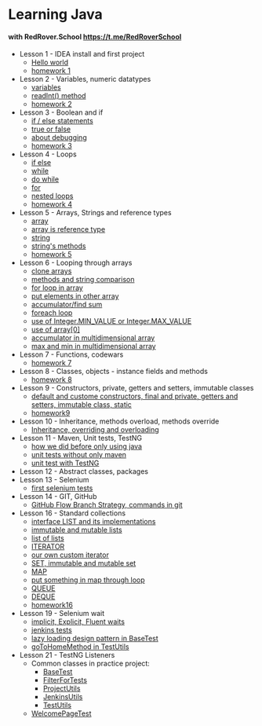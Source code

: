 # Learning Java

#### with RedRover.School https://t.me/RedRoverSchool

* Lesson 1 - IDEA install and first project
    - [Hello world](https://github.com/Sensation3000/JavaLearning/blob/main/src/main/java/lesson01/Lesson1.java)
    - [homework 1](https://github.com/Sensation3000/JavaLearning/tree/main/src/main/java/homework01)
* Lesson 2 - Variables, numeric datatypes
    - [variables](https://github.com/Sensation3000/JavaLearning/blob/main/src/main/java/lesson02/Lesson2.java)
    - [readInt() method](https://github.com/Sensation3000/JavaLearning/blob/main/src/main/java/lesson02/Adder.java)
    - [homework 2](https://github.com/Sensation3000/JavaLearning/tree/main/src/main/java/homework02)
* Lesson 3 - Boolean and if
    - [if / else statements](https://github.com/Sensation3000/JavaLearning/blob/main/src/main/java/lesson03/Lesson3_1.java)
    - [true or false](https://github.com/Sensation3000/JavaLearning/blob/main/src/main/java/lesson03/Lesson3_2.java)
    - [about debugging](https://github.com/Sensation3000/JavaLearning/blob/main/src/main/java/lesson03/Lesson3_3.java)
    - [homework 3](https://github.com/Sensation3000/JavaLearning/tree/main/src/main/java/homework03)
* Lesson 4 - Loops
    - [if else](https://github.com/Sensation3000/JavaLearning/blob/main/src/main/java/lesson04/Lesson4_1.java)
    - [while](https://github.com/Sensation3000/JavaLearning/blob/main/src/main/java/lesson04/Lesson4_2.java)
    - [do while](https://github.com/Sensation3000/JavaLearning/blob/main/src/main/java/lesson04/Lesson4_3.java)
    - [for](https://github.com/Sensation3000/JavaLearning/blob/main/src/main/java/lesson04/Lesson4_4.java)
    - [nested loops](https://github.com/Sensation3000/JavaLearning/blob/main/src/main/java/lesson04/Lesson4_5.java)
    - [homework 4](https://github.com/Sensation3000/JavaLearning/tree/main/src/main/java/homework04)
* Lesson 5 - Arrays, Strings and reference types
    - [array](https://github.com/Sensation3000/JavaLearning/blob/main/src/main/java/lesson05/Lesson5_1.java)
    - [array is reference type](https://github.com/Sensation3000/JavaLearning/blob/main/src/main/java/lesson05/Lesson5_2.java)
    - [string](https://github.com/Sensation3000/JavaLearning/blob/main/src/main/java/lesson05/Lesson5_3.java)
    - [string's methods](https://github.com/Sensation3000/JavaLearning/blob/main/src/main/java/lesson05/Lesson5_4.java)
    - [homework 5](https://github.com/Sensation3000/JavaLearning/tree/main/src/main/java/homework05)
* Lesson 6 - Looping through arrays
    - [clone arrays](https://github.com/Sensation3000/JavaLearning/blob/main/src/main/java/lesson06/Lesson6_1.java)
    - [methods and string comparison](https://github.com/Sensation3000/JavaLearning/blob/main/src/main/java/lesson06/Lesson6_2.java)
    - [for loop in array](https://github.com/Sensation3000/JavaLearning/blob/main/src/main/java/lesson06/Lesson6_3.java)
    - [put elements in other array](https://github.com/Sensation3000/JavaLearning/blob/main/src/main/java/lesson06/Lesson6_4.java)
    - [accumulator/find sum](https://github.com/Sensation3000/JavaLearning/blob/main/src/main/java/lesson06/Lesson6_5.java)
    - [foreach loop](https://github.com/Sensation3000/JavaLearning/blob/main/src/main/java/lesson06/Lesson6_6.java)
    - [use of Integer.MIN_VALUE or Integer.MAX_VALUE](https://github.com/Sensation3000/JavaLearning/blob/main/src/main/java/lesson06/Lesson6_7.java)
    - [use of array\[0\]](https://github.com/Sensation3000/JavaLearning/blob/main/src/main/java/lesson06/Lesson6_8.java)
    - [accumulator in multidimensional array](https://github.com/Sensation3000/JavaLearning/blob/main/src/main/java/lesson06/Lesson6_9.java)
    - [max and min in multidimensional array](https://github.com/Sensation3000/JavaLearning/blob/main/src/main/java/lesson06/Lesson6_10.java)
* Lesson 7 - Functions, codewars
    - [homework 7](https://github.com/Sensation3000/JavaLearning/tree/main/src/main/java/homework07)
* Lesson 8 - Classes, objects - instance fields and methods
    - [homework 8](https://github.com/Sensation3000/JavaLearning/tree/main/src/main/java/homework08)
* Lesson 9 - Constructors, private, getters and setters, immutable classes
    - [default and custome constructors, final and private, getters and setters, immutable class, static](https://github.com/Sensation3000/JavaLearning/tree/main/src/main/java/lesson09)
    - [homework9](https://github.com/Sensation3000/JavaLearning/tree/main/src/main/java/homework09)
* Lesson 10 - Inheritance, methods overload, methods override
    - [Inheritance, overriding and overloading](https://github.com/Sensation3000/JavaLearning/tree/main/src/main/java/lesson10)
* Lesson 11 - Maven, Unit tests, TestNG
    - [how we did before only using java](https://github.com/Sensation3000/JavaLearning/blob/main/src/main/java/lesson11/Lesson11.java)
    - [unit tests without only maven](https://github.com/Sensation3000/JavaLearning/blob/main/src/test/java/lesson11/Lesson11_UnitTests.java)
    - [unit test with TestNG](https://github.com/Sensation3000/JavaLearning/blob/main/src/test/java/lesson11/Lesson11_UnitTestsWithTestNG.java)
* Lesson 12 - Abstract classes, packages
* Lesson 13 - Selenium
    - [first selenium tests](https://github.com/Sensation3000/JavaLearning/tree/main/src/test/java/lesson13)
* Lesson 14 - GIT, GitHub
    - [GitHub Flow Branch Strategy, commands in git](https://github.com/Sensation3000/JavaLearning/blob/main/src/main/java/lesson14/git.md)
* Lesson 16 - Standard collections
    - [interface LIST and its implementations](https://github.com/Sensation3000/JavaLearning/blob/main/src/main/java/lesson16/Lesson16_01.java)
    - [immutable and mutable lists](https://github.com/Sensation3000/JavaLearning/blob/main/src/main/java/lesson16/Lesson16_02.java)
    - [list of lists](https://github.com/Sensation3000/JavaLearning/blob/main/src/main/java/lesson16/Lesson16_03.java)
    - [ITERATOR](https://github.com/Sensation3000/JavaLearning/blob/main/src/main/java/lesson16/Lesson16_04.java)
    - [our own custom iterator](https://github.com/Sensation3000/JavaLearning/blob/main/src/main/java/lesson16/Lesson16_05Random_Iterator.java)
    - [SET, immutable and mutable set](https://github.com/Sensation3000/JavaLearning/blob/main/src/main/java/lesson16/Lesson16_06.java)
    - [MAP](https://github.com/Sensation3000/JavaLearning/blob/main/src/main/java/lesson16/Lesson16_07.java)
    - [put something in map through loop](https://github.com/Sensation3000/JavaLearning/blob/main/src/main/java/lesson16/Lesson16_08_Company.java)
    - [QUEUE](https://github.com/Sensation3000/JavaLearning/blob/main/src/main/java/lesson16/Lesson16_09.java)
    - [DEQUE](https://github.com/Sensation3000/JavaLearning/blob/main/src/main/java/lesson16/Lesson16_10.java)
    - [homework16](https://github.com/Sensation3000/JavaLearning/tree/main/src/main/java/homework16)
* Lesson 19 - Selenium wait
    - [implicit, Explicit, Fluent waits](https://github.com/Sensation3000/JavaLearning/tree/main/src/test/java/lesson19/Waiters.java)
    - [jenkins tests](https://github.com/Sensation3000/JavaLearning/tree/main/src/test/java/lesson19/JenkinsTest.java)
    - [lazy loading design pattern in BaseTest](https://github.com/Sensation3000/JavaLearning/tree/main/src/test/java/lesson19/BaseTest.java)
    - [goToHomeMethod in TestUtils](https://github.com/Sensation3000/JavaLearning/tree/main/src/test/java/lesson19/TestUtils.java)
* Lesson 21 - TestNG Listeners
    - Common classes in practice project: 
      - [BaseTest](https://github.com/Sensation3000/JavaLearning/blob/main/src/test/java/lesson21/common/BaseTest.java)
      - [FilterForTests](https://github.com/Sensation3000/JavaLearning/blob/main/src/test/java/lesson21/common/FilterForTests.java)
      - [ProjectUtils](https://github.com/Sensation3000/JavaLearning/blob/main/src/test/java/lesson21/common/ProjectUtils.java)
      - [JenkinsUtils](https://github.com/Sensation3000/JavaLearning/blob/main/src/test/java/lesson21/common/JenkinsUtils.java)
      - [TestUtils](https://github.com/Sensation3000/JavaLearning/blob/main/src/test/java/lesson21/common/TestUtils.java)
    - [WelcomePageTest](https://github.com/Sensation3000/JavaLearning/blob/main/src/test/java/lesson21/WelcomePageTest.java)